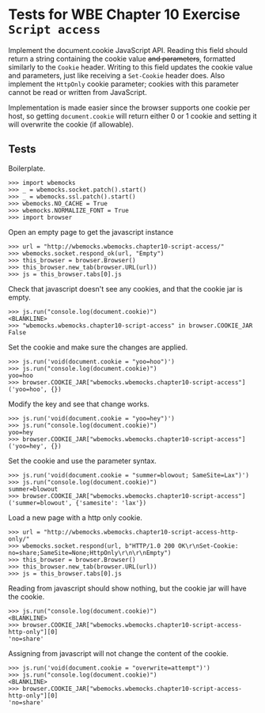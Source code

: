 Tests for WBE Chapter 10 Exercise `Script access`
============================================

Implement the document.cookie JavaScript API. Reading this field
should return a string containing the cookie value ~~and parameters~~,
formatted similarly to the `Cookie` header. Writing to this field
updates the cookie value and parameters, just like receiving a
`Set-Cookie` header does. Also implement the `HttpOnly` cookie
parameter; cookies with this parameter cannot be read or written from
JavaScript.

Implementation is made easier since the browser supports one cookie
per host, so getting `document.cookie` will return either 0 or 1
cookie and setting it will overwrite the cookie (if allowable).

Tests
-----

Boilerplate.

    >>> import wbemocks
    >>> _ = wbemocks.socket.patch().start()
    >>> _ = wbemocks.ssl.patch().start()
    >>> wbemocks.NO_CACHE = True
    >>> wbemocks.NORMALIZE_FONT = True
    >>> import browser

Open an empty page to get the javascript instance

    >>> url = "http://wbemocks.wbemocks.chapter10-script-access/"
    >>> wbemocks.socket.respond_ok(url, "Empty")
    >>> this_browser = browser.Browser()
    >>> this_browser.new_tab(browser.URL(url))
    >>> js = this_browser.tabs[0].js

Check that javascript doesn't see any cookies, and that the cookie jar is empty.

    >>> js.run("console.log(document.cookie)")
    <BLANKLINE>
    >>> "wbemocks.wbemocks.chapter10-script-access" in browser.COOKIE_JAR
    False

Set the cookie and make sure the changes are applied.

    >>> js.run('void(document.cookie = "yoo=hoo")')
    >>> js.run("console.log(document.cookie)")
    yoo=hoo
    >>> browser.COOKIE_JAR["wbemocks.wbemocks.chapter10-script-access"]
    ('yoo=hoo', {})

Modify the key and see that change works.

    >>> js.run('void(document.cookie = "yoo=hey")')
    >>> js.run("console.log(document.cookie)")
    yoo=hey
    >>> browser.COOKIE_JAR["wbemocks.wbemocks.chapter10-script-access"]
    ('yoo=hey', {})

Set the cookie and use the parameter syntax.

    >>> js.run('void(document.cookie = "summer=blowout; SameSite=Lax")')
    >>> js.run("console.log(document.cookie)")
    summer=blowout
    >>> browser.COOKIE_JAR["wbemocks.wbemocks.chapter10-script-access"]
    ('summer=blowout', {'samesite': 'lax'})


Load a new page with a http only cookie.

    >>> url = "http://wbemocks.wbemocks.chapter10-script-access-http-only/"
    >>> wbemocks.socket.respond(url, b"HTTP/1.0 200 OK\r\nSet-Cookie: no=share;SameSite=None;HttpOnly\r\n\r\nEmpty")
    >>> this_browser = browser.Browser()
    >>> this_browser.new_tab(browser.URL(url))
    >>> js = this_browser.tabs[0].js

Reading from javascript should show nothing, but the cookie jar will have the
    cookie.

    >>> js.run("console.log(document.cookie)")
    <BLANKLINE>
    >>> browser.COOKIE_JAR["wbemocks.wbemocks.chapter10-script-access-http-only"][0]
    'no=share'

Assigning from javascript will not change the content of the cookie.

    >>> js.run('void(document.cookie = "overwrite=attempt")')
    >>> js.run("console.log(document.cookie)")
    <BLANKLINE>
    >>> browser.COOKIE_JAR["wbemocks.wbemocks.chapter10-script-access-http-only"][0]
    'no=share'
